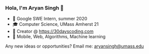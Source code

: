 ### Hola, I'm Aryan Singh 👋

- 💼  Google SWE Intern, summer 2020
- 🎓  Computer Science, UMass Amherst 21
- 👻  Creator @ https://30dayscoding.com
- 📱  Mobile, Web, Algorithms, Machine learning

Any new ideas or opportunities? Email me: aryansingh@umass.edu
